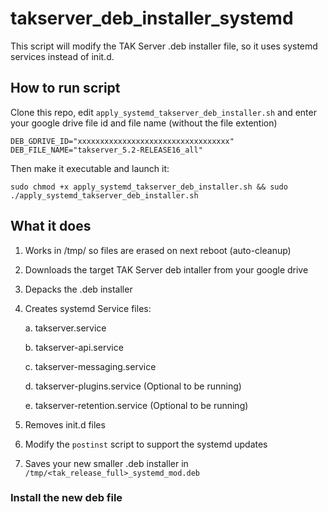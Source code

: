# takserver_deb_installer_systemd

This script will modify the TAK Server .deb installer file, so it uses systemd services instead of init.d.


## How to run script

Clone this repo, edit `apply_systemd_takserver_deb_installer.sh` and enter your google drive file id and file name (without the file extention)

```
DEB_GDRIVE_ID="xxxxxxxxxxxxxxxxxxxxxxxxxxxxxxxxxx"
DEB_FILE_NAME="takserver_5.2-RELEASE16_all"
```


Then make it executable and launch it:

`sudo chmod +x apply_systemd_takserver_deb_installer.sh && sudo ./apply_systemd_takserver_deb_installer.sh`

## What it does

1. Works in /tmp/ so files are erased on next reboot (auto-cleanup)
2. Downloads the target TAK Server deb intaller from your google drive
3. Depacks the .deb installer
4. Creates systemd Service files:

    a. takserver.service
    
    b. takserver-api.service
    
    c. takserver-messaging.service
    
    d. takserver-plugins.service (Optional to be running)
    
    e. takserver-retention.service (Optional to be running)
  
6. Removes init.d files
7. Modify the `postinst` script to support the systemd updates
8. Saves your new smaller .deb installer in `/tmp/<tak_release_full>_systemd_mod.deb`

### Install the new deb file


